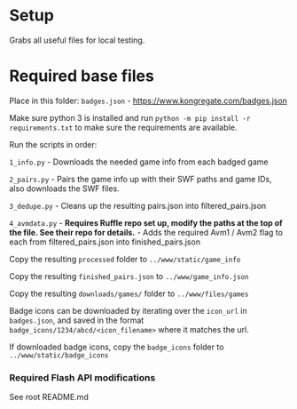 # Setup

Grabs all useful files for local testing.

# Required base files

Place in this folder:
`badges.json` - https://www.kongregate.com/badges.json

Make sure python 3 is installed and run `python -m pip install -r requirements.txt` to make sure the requirements are available.

Run the scripts in order:

`1_info.py` - Downloads the needed game info from each badged game

`2_pairs.py` - Pairs the game info up with their SWF paths and game IDs, also downloads the SWF files.

`3_dedupe.py` - Cleans up the resulting pairs.json into filtered_pairs.json

`4_avmdata.py` - **Requires Ruffle repo set up, modify the paths at the top of the file. See their repo for details.** - Adds the required Avm1 / Avm2 flag to each from filtered_pairs.json into finished_pairs.json


Copy the resulting `processed` folder to `../www/static/game_info`

Copy the resulting `finished_pairs.json` to `../www/game_info.json`

Copy the resulting `downloads/games/` folder to `../www/files/games`

Badge icons can be downloaded by iterating over the `icon_url` in `badges.json`, and saved in the format `badge_icons/1234/abcd/<icon_filename>` where it matches the url.

If downloaded badge icons, copy the `badge_icons` folder to `../www/static/badge_icons`

### Required Flash API modifications

See root README.md
